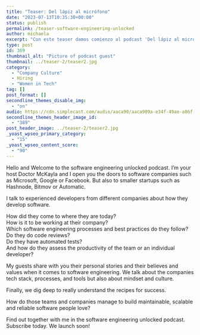 ```yaml
---
title: "Teaser: Del lápiz al micrófono"
date: "2023-07-13T10:35:30+00:00"
status: publish
permalink: /teaser-software-engineering-unlocked
author: michaela
excerpt: "Con este teaser damos comienzo al podcast 'Del lápiz al micrófono: Escritura y podcast desde la montaña'"
type: post
id: 369
thumbnail_alt: "Picture of podcast guest"
thumbnail: ../teaser-2/teaser2.jpg
category:
  - "Company Culture"
  - Hiring
  - "Women in Tech"
tag: []
post_format: []
secondline_themes_disable_img:
  - "on"
audio: https://cdn.simplecast.com/audio/aaca90/aaca909a-e34f-49ae-a86f-f59e4fa807f0/1aa416e5-6bd6-4c6a-9a6f-7424c1362aab/se_unlocked_trailer_tc.mp3
secondline_themes_header_image_id:
  - "389"
post_header_image: ../teaser-2/teaser2.jpg
_yoast_wpseo_primary_category:
  - "15"
_yoast_wpseo_content_score:
  - "90"
---
```


Hello and Welcome to the software engineering unlocked podcast. I’m your host Doctor McKayla and I open you the doors to software companies such as Microsoft, Google or Facebook. But also to smaller startups such as Hashnode, Bitmov or Automatic.

I talk to experienced developers from different companies about how they develop software.

How did they come to where they are today?  
 How is it to be working at their company?  
 Which software engineering processes and best practices do they follow?  
 Do they do code reviews?  
 Do they have automated tests?  
 And how do they assess the productivity of the team or an individual developer?

My guests share with you their personal stories and their believes and values when it comes to software engineering. We talk about the companies tech stack, processes, and tools but also about mindset and culture.

Finally, we dig deep to really understand the recipes for success.

How do those teams and companies manage to build maintainable, scalable and reliable software people love?

Find out together with me in the software engineering unlocked podcast.  
Subscribe today. We launch soon!
